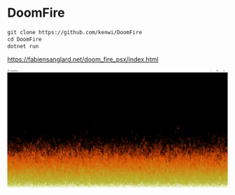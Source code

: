 # DoomFire

```
git clone https://github.com/kenwi/DoomFire
cd DoomFire
dotnet run
```

https://fabiensanglard.net/doom_fire_psx/index.html

![Screenshot](Na4TQFz.png)
